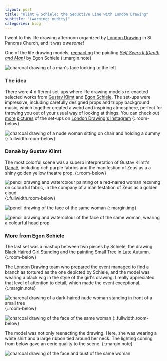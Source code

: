 ```yaml
---
layout: post
title: "Klimt & Schiele: the Seductive Line with London Drawing"
subtitle: "(warning: nudity)"
categories: blog
---
```


I went to this life drawing afternoon organized by
[London Drawing](https://londondrawing.com/events/klimt-schiele-the-seductive-line-iii/)
in St Pancras Church, and it was _awesome_!

One of the life drawing models, [reenacting](https://www.instagram.com/p/BtuLVrtHC7Q/)
the painting [_Self Seers II (Death and Man)_](<https://commons.wikimedia.org/wiki/File:Egon_Schiele_-_Self-Seer_II_(Death_and_Man)_-_Google_Art_Project.jpg>)
by Egon Schiele
{:.margin.note}

![charcoal drawing of a man's face looking to the left](/public/london_drawing_klimt_schiele/2.jpg)

### The idea

There were 4 different set-ups where life drawing models
re-enacted selected works from
[Gustav Klimt](https://en.wikipedia.org/wiki/Gustav_Klimt)
and [Egon Schiele](https://en.wikipedia.org/wiki/Egon_Schiele).
The set-ups were impressive, including carefully designed props
and trippy background music, which together created a weird
and inspiring atmosphere, perfect for throwing you out
of your usual way of looking at things. You can check out
[more](https://www.instagram.com/p/BtuLY_VnQ-e/)
[pictures](https://www.instagram.com/p/BtuMqW9nllx/)
of the set-ups
on [London Drawing's Instagram](https://www.instagram.com/p/BtyaRlMAXfN/)
{:.room-below}

![charcoal drawing of a nude woman sitting on chair and holding a dummy](/public/london_drawing_klimt_schiele/1.jpg)
{:.fullwidth.room-below}

### Danaë by Gustav Klimt

The most colorful scene was a superb interpretation of Gustav Klimt's
[Danaë](<https://en.wikipedia.org/wiki/Dana%C3%AB_(Klimt_painting)>),
including rich purple fabrics and the manifestion of Zeus as a
a shiny golden yellow theatre prop.
{:.room-below}

![pencil drawing and watercolour painting of a red-haired woman reclining on colourful fabric, in the company of a manifestation of Zeus as a golden cloud](/public/london_drawing_klimt_schiele/5.jpg)
{:.fullwidth.room-below}

![pencil drawing of the face of the same woman](/public/london_drawing_klimt_schiele/3.jpg)
{:.margin.img}

![pencil drawing and watercolour of the face of the same woman, wearing a colourful head prop](/public/london_drawing_klimt_schiele/4.jpg)

### More from Egon Schiele

The last set was a mashup between two pieces by Schiele, the drawing
[Black Haired Girl Standing](https://commons.wikimedia.org/wiki/File:Schiele_-_Schwarzhaariger_M%C3%A4dchenakt_stehend_-_1910.jpg)
and the painting
[Small Tree in Late Autumn](https://commons.wikimedia.org/wiki/File:Egon_Schiele_034.jpg).
{:.room-below}

The London Drawing team who prepared the event managed to find a branch as
tortured as the one depicted by Schiele, and the model was wearing a black
wig in the style of the girl's drawing. I really appreciated that level of
attention to detail, which made the event exceptional.
{:.margin.note}

![charcoal drawing of a dark-haired nude woman standing in front of a small tree](/public/london_drawing_klimt_schiele/6.jpg)
{:.room-below}

![charcoal drawing of the face of the same woman](/public/london_drawing_klimt_schiele/8.jpg)
{:.fullwidth.room-below}

The model was not only reenacting the drawing. Here, she was wearing a white
shirt and a large ribbon tied around her neck. The lighting coming from below
gave an eerie quality to the scene.
{:.margin.note}

![charcoal drawing of the face and bust of the same woman](/public/london_drawing_klimt_schiele/7.jpg)
